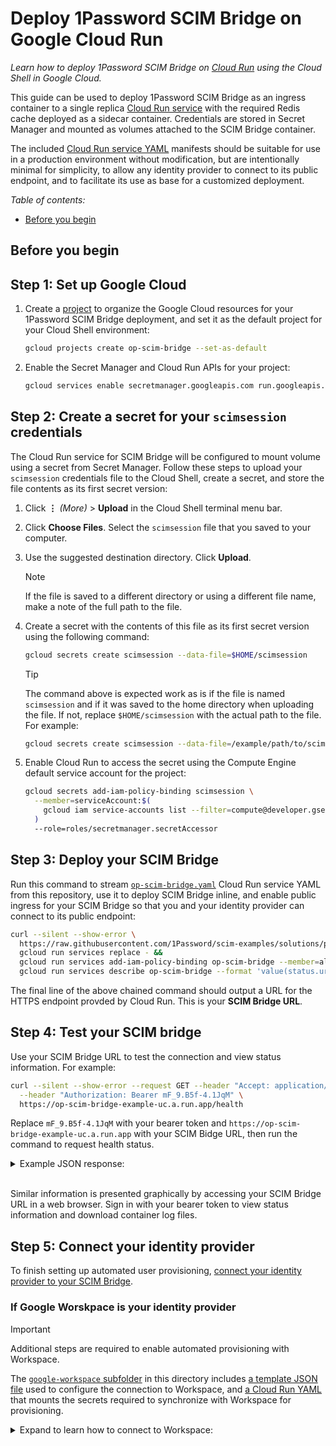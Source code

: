 # Deploy 1Password SCIM Bridge on Google Cloud Run

_Learn how to deploy 1Password SCIM Bridge on [Cloud Run](https://cloud.google.com/run/docs/overview/what-is-cloud-run) using the Cloud Shell in Google Cloud._

This guide can be used to deploy 1Password SCIM Bridge as an ingress container to a single replica [Cloud Run service](https://cloud.google.com/run/docs/overview/what-is-cloud-run#services) with the required Redis cache deployed as a sidecar container. Credentials are stored in Secret Manager and mounted as volumes attached to the SCIM Bridge container.

The included [Cloud Run service YAML](https://cloud.google.com/run/docs/reference/yaml/v1#service) manifests should be suitable for use in a production environment without modification, but are intentionally minimal for simplicity, to allow any identity provider to connect to its public endpoint, and to facilitate its use as base for a customized deployment.

*Table of contents:*

- [Before you begin](#before-you-begin)
<!-- !TODO: Complete ToC  -->

## Before you begin

<!-- !TODO: Document prereqs  -->

## Step 1: Set up Google Cloud

1. Create a [project](https://cloud.google.com/docs/overview#projects) to organize the Google Cloud resources for your 1Password SCIM Bridge deployment, and set it as the default project for your Cloud Shell environment:

    ```sh
    gcloud projects create op-scim-bridge --set-as-default
    ```

2. Enable the Secret Manager and Cloud Run APIs for your project:

    ```sh
    gcloud services enable secretmanager.googleapis.com run.googleapis.com
    ```

## Step 2: Create a secret for your `scimsession` credentials

The Cloud Run service for SCIM Bridge will be configured to mount volume using a secret from Secret Manager. Follow these steps to upload your `scimsession` credentials file to the Cloud Shell, create a secret, and store the file contents as its first secret version:

1. Click **⋮** _(More)_ > **Upload** in the Cloud Shell terminal menu bar.
2. Click **Choose Files**. Select the `scimsession` file that you saved to your computer.
3. Use the suggested destination directory. Click **Upload**.
    > [!NOTE]
    > If the file is saved to a different directory or using a different file name, make a note of the full path to
    > the file.
4. Create a secret with the contents of this file as its first secret version using the following command:

    ```sh
    gcloud secrets create scimsession --data-file=$HOME/scimsession
    ```

    > [!TIP]
    > The command above is expected work as is if the file is named `scimsession` and if it was saved to the home
    > directory when uploading the file. If not, replace `$HOME/scimsession` with the actual path to the file. For
    > example:
    >
    > ```sh
    > gcloud secrets create scimsession --data-file=/example/path/to/scimsession.file
    > ```

5. Enable Cloud Run to access the secret using the Compute Engine default service account for the project:

    ```sh
    gcloud secrets add-iam-policy-binding scimsession \
      --member=serviceAccount:$(
        gcloud iam service-accounts list --filter=compute@developer.gserviceaccount.com --format=value(email)
      )
      --role=roles/secretmanager.secretAccessor
    ```

## Step 3: Deploy your SCIM Bridge

Run this command to stream [`op-scim-bridge.yaml`](./op-scim-bridge.yaml) Cloud Run service YAML from this repository, use it to deploy SCIM Bridge inline, and enable public ingress for your SCIM Bridge so that you and your identity provider can connect to its public endpoint:

```sh
curl --silent --show-error \
  https://raw.githubusercontent.com/1Password/scim-examples/solutions/pike/google-cloud-run/beta/google-cloud-run/op-scim-bridge.yaml |
  gcloud run services replace - &&
  gcloud run services add-iam-policy-binding op-scim-bridge --member=allUsers --role=roles/run.invoker &&
  gcloud run services describe op-scim-bridge --format 'value(status.url)'
```

<!-- !TODO: Replace the URL above with the link to its path when it is merged into main.
```sh
curl --silent --show-error \
  https://raw.githubusercontent.com/1Password/scim-examples/main/beta/google-cloud-run/op-scim-bridge.yaml |
  gcloud run services replace - &&
  gcloud run services add-iam-policy-binding op-scim-bridge --member=allUsers --role=roles/run.invoker
```
-->

The final line of the above chained command should output a URL for the HTTPS endpoint provded by Cloud Run. This is your **SCIM Bridge URL**.

## Step 4: Test your SCIM bridge

Use your SCIM Bridge URL to test the connection and view status information. For example:

```sh
curl --silent --show-error --request GET --header "Accept: application/json" \
  --header "Authorization: Bearer mF_9.B5f-4.1JqM" \
  https://op-scim-bridge-example-uc.a.run.app/health
```

Replace `mF_9.B5f-4.1JqM` with your bearer token and `https://op-scim-bridge-example-uc.a.run.app` with your SCIM Bidge URL, then run the command to request health status.

<details>
<summary>Example JSON response:</summary>

> ```json
> {
>   "build": "209031",
>   "version": "2.9.3",
>   "reports": [
>     {
>       "source": "ConfirmationWatcher",
>       "time": "2024-04-25T14:06:09Z",
>       "expires": "2024-04-25T14:16:09Z",
>       "state": "healthy"
>     },
>     {
>       "source": "RedisCache",
>       "time": "2024-04-25T14:06:09Z",
>       "expires": "2024-04-25T14:16:09Z",
>       "state": "healthy"
>     },
>     {
>       "source": "SCIMServer",
>       "time": "2024-04-25T14:06:56Z",
>       "expires": "2024-04-25T14:16:56Z",
>       "state": "healthy"
>     },
>     {
>       "source": "StartProvisionWatcher",
>       "time": "2024-04-25T14:06:09Z",
>       "expires": "2024-04-25T14:16:09Z",
>       "state": "healthy"
>     }
>   ],
>   "retrievedAt": "2024-04-25T14:06:56Z"
> }
> ```

</details>
<br />

Similar information is presented graphically by accessing your SCIM Bridge URL in a web browser. Sign in with your bearer token to view status information and download container log files.

## Step 5: Connect your identity provider

To finish setting up automated user provisioning, [connect your identity provider to your SCIM Bridge](https://support.1password.com/scim/#step-3-connect-your-identity-provider).

### If Google Worskpace is your identity provider

> [!IMPORTANT]
> Additional steps are required to enable automated provisioning with Workspace.

The [`google-workspace` subfolder](./google-workspace/) in this directory includes [a template JSON file](./google-workspace/workspace-settings.json) used to configure the connection to Workspace, and [a Cloud Run YAML](./google-workspace/op-scim-bridge-gw.yaml) that mounts the secrets required to synchronize with Workspace for provisioning.

<details>
<summary>Expand to learn how to connect to Workspace:</summary>

### Configure SCIM Bridge to connect to Google Workspace

Follow the steps in this section to connect your SCIM Bridge to Google Workspace.

#### 3.1: Create a Google Workspace service account

<!-- !TODO: Translate these steps to CLI: [create a Google service account, key, and API client](https://support.1password.com/scim-google-workspace/#step-1-create-a-google-service-account-key-and-api-client). -->

1. Enable the Admin SDK API:

    ```sh
    gcloud services enable admin.googleapis.com
    ```

2. Create a service account:

    ```sh
    gloud iam service-accounts create onepassword-provisioning

    ```

3. Create a service account key and store it directly in Secret Manager using a secret named `workspace-credentials`:

    ```sh
    gcloud iam service-accounts keys create - \
      --iam-account=onepassword-provisioning@op-scim-bridge.iam.gserviceaccount.com |
      gcloud secrets create workspace-credentials --data-file=-
    ```

#### 3.2: Download and edit the Google Workspace settings template

1. Download the [`workspace-settings.json`](./google-workspace/workspace-settings.json) template file from this repository<!-- !TODO: using Cloud Shell or local machine? -->.
2. Edit the following in this file:
    - **Actor**: Enter an email address for a Google Workspace administrator to use with the service account.
    - **Bridge Address**: Enter your SCIM bridge URL.
    This is the URL for the Cloud Run service that can be found on the overview page (**not** your 1Password account sign-in address). For example: `https://op-scim-bridge-example.run.app`.
3. Save the file.

#### 3.3: Create secrets for Google Workspace

1. Click **⋮** _(More)_ > **Upload** in the Cloud Shell terminal menu bar.
2. Click **Choose Files**. Select the `scimsession` file that you saved to your computer.
3. Use the destination directory as is (or note the path if you saved it elsewhere). Click **Upload**.
4. Create the secret using the following command (replace `$HOME/scimsession` with the appropriate path if you saved it elsewhere):

    ```sh
    gcloud secrets create scimsession --data-file=$HOME/scimsession
    ```

#### 4.4: Connect your SCIM Bridge to Google Workspace

Use the [`op-scim-bridge-gw.yaml`](./google-workspace/op-scim-bridge-gw.yaml) Cloud Run sevice YAML from this repository to create a new revision of the service that is configured to connect to Google Workspace:

```sh
curl --silent --show-error \
  https://raw.githubusercontent.com/1Password/scim-examples/beta/google-cloud-run/google-workspace/op-scim-bridge.yaml |
  gcloud run services replace - &&
  gcloud run services describe op-scim-bridge --format 'value(status.url)'
```

Sign in to your SCIM Bridge in a web browser at the HTTPS endpoint provided by Cloud Run.

#### 4.5 Assign Workspace groups to 1Password

Continue from step [2.2: Set up provisioning to 1Password](https://support.1password.com/scim-google-workspace/#22-set-up-provisioning-to-1password) in the guide on our 1Password Support site.

</details>

<!-- Collecting references that may be relevant to document and possibly hyperlinked somewhere above.

## References

- <https://cloud.google.com/iam/docs/keys-create-delete?hl=en#required-permissions>
- <https://cloud.google.com/run/docs/reference/yaml/v1#service>
- <https://cloud.google.com/secret-manager/docs/create-secret-quickstart#gcloud>
- <https://cloud.google.com/shell/docs/uploading-and-downloading-files>
- <https://cloud.google.com/secret-manager/docs/manage-access-to-secrets#required_roles>
-->
